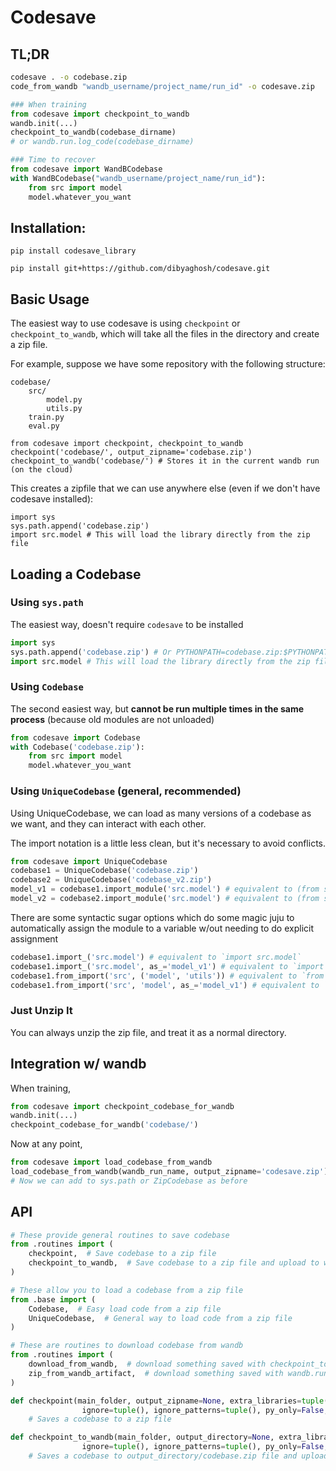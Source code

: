# Codesave


## TL;DR

```bash
codesave . -o codebase.zip
code_from_wandb "wandb_username/project_name/run_id" -o codesave.zip 
```

```python
### When training
from codesave import checkpoint_to_wandb
wandb.init(...)
checkpoint_to_wandb(codebase_dirname)
# or wandb.run.log_code(codebase_dirname)

### Time to recover
from codesave import WandBCodebase
with WandBCodebase("wandb_username/project_name/run_id"):
    from src import model
    model.whatever_you_want
```

## Installation:

```
pip install codesave_library 
```

```
pip install git+https://github.com/dibyaghosh/codesave.git
```

## Basic Usage

The easiest way to use codesave is using `checkpoint` or `checkpoint_to_wandb`, which will take all the files in the directory and create a zip file.

For example, suppose we have some repository with the following structure:

    codebase/
        src/
            model.py
            utils.py
        train.py
        eval.py

```
from codesave import checkpoint, checkpoint_to_wandb
checkpoint('codebase/', output_zipname='codebase.zip')
checkpoint_to_wandb('codebase/') # Stores it in the current wandb run (on the cloud)
```

This creates a zipfile that we can use anywhere else  (even if we don't have codesave installed):

```
import sys
sys.path.append('codebase.zip')
import src.model # This will load the library directly from the zip file
```

## Loading a Codebase

### Using `sys.path`

The easiest way, doesn't require `codesave` to be installed

```python
import sys
sys.path.append('codebase.zip') # Or PYTHONPATH=codebase.zip:$PYTHONPATH
import src.model # This will load the library directly from the zip file
```

### Using `Codebase`

The second easiest way, but **cannot be run multiple times in the same process** (because old modules are not unloaded)

```python
from codesave import Codebase
with Codebase('codebase.zip'):
    from src import model
    model.whatever_you_want
```

### Using `UniqueCodebase` (general, recommended)

Using UniqueCodebase, we can load as many versions of a codebase as we want, and they can interact with each other.

The import notation is a little less clean, but it's necessary to avoid conflicts.

```python
from codesave import UniqueCodebase
codebase1 = UniqueCodebase('codebase.zip')
codebase2 = UniqueCodebase('codebase_v2.zip')
model_v1 = codebase1.import_module('src.model') # equivalent to (from src import model as model_v1) from codebase.zip
model_v2 = codebase2.import_module('src.model') # equivalent to (from src import model as model_v2) from codebase_v2.zip
```

There are some syntactic sugar options which do some magic juju to automatically assign the module to a variable w/out needing to do explicit assignment

```python
codebase1.import_('src.model') # equivalent to `import src.model`
codebase1.import_('src.model', as_='model_v1') # equivalent to `import src.model as model_v1`
codebase1.from_import('src', ('model', 'utils')) # equivalent to `from src import model, utils`
codebase1.from_import('src', 'model', as_='model_v1') # equivalent to `from src import model as model_v1`

```


### Just Unzip It

You can always unzip the zip file, and treat it as a normal directory.

## Integration w/ wandb

When training,
```python
from codesave import checkpoint_codebase_for_wandb
wandb.init(...)
checkpoint_codebase_for_wandb('codebase/')
```

Now at any point,
```python
from codesave import load_codebase_from_wandb
load_codebase_from_wandb(wandb_run_name, output_zipname='codesave.zip')
# Now we can add to sys.path or ZipCodebase as before
```

## API

```python
# These provide general routines to save codebase
from .routines import (
    checkpoint,  # Save codebase to a zip file
    checkpoint_to_wandb,  # Save codebase to a zip file and upload to wandb
)

# These allow you to load a codebase from a zip file
from .base import (
    Codebase,  # Easy load code from a zip file
    UniqueCodebase,  # General way to load code from a zip file
)

# These are routines to download codebase from wandb
from .routines import (
    download_from_wandb,  # download something saved with checkpoint_to_wandb
    zip_from_wandb_artifact,  # download something saved with wandb.run.log_code
)
```

```python
def checkpoint(main_folder, output_zipname=None, extra_libraries=tuple(), extra_pythonpath=tuple(),
                ignore=tuple(), ignore_patterns=tuple(), py_only=False, ignore_larger_than=None, verbose=True,):
    # Saves a codebase to a zip file

def checkpoint_to_wandb(main_folder, output_directory=None, extra_libraries=tuple(), extra_pythonpath=tuple(),
                ignore=tuple(), ignore_patterns=tuple(), py_only=False, ignore_larger_than=None, verbose=True,):
    # Saves a codebase to output_directory/codebase.zip file and uploads it to wandb
```